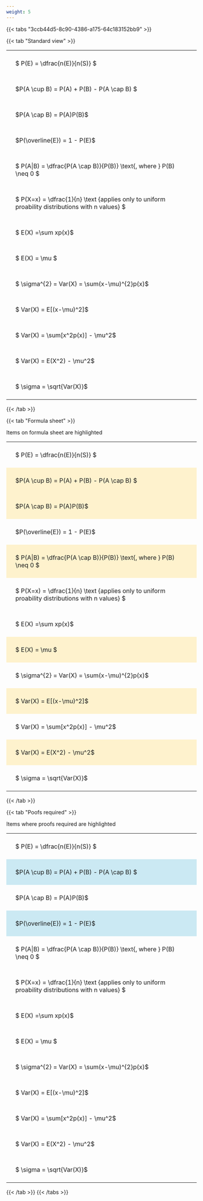 ```yaml
---
weight: 5
---
```


{{< tabs "3ccb44d5-8c90-4386-a175-64c183152bb9" >}}

{{< tab "Standard view" >}}

<style type="text/css">
#T_89ea2 th.col_heading {
  text-align: left;
  font-size: 1em;
}
#T_89ea2 td {
  text-align: left;
  font-size: 1em;
  padding: 1.5em;
}
</style>
<table id="T_89ea2">
  <thead>
  </thead>
  <tbody>
    <tr>
      <td id="T_89ea2_row0_col0" class="data row0 col0" >$ P(E) = \dfrac{n(E)}{n(S)} $</td>
    </tr>
    <tr>
      <td id="T_89ea2_row1_col0" class="data row1 col0" >$P(A \cup B) = P(A) + P(B) - P(A \cap B) $</td>
    </tr>
    <tr>
      <td id="T_89ea2_row2_col0" class="data row2 col0" >$P(A \cap B)  = P(A)P(B)$</td>
    </tr>
    <tr>
      <td id="T_89ea2_row3_col0" class="data row3 col0" >$P(\overline{E}) = 1 - P(E)$</td>
    </tr>
    <tr>
      <td id="T_89ea2_row4_col0" class="data row4 col0" >$ P(A|B) = \dfrac{P(A \cap B)}{P(B)} \text{, where } P(B) \neq 0 $</td>
    </tr>
    <tr>
      <td id="T_89ea2_row5_col0" class="data row5 col0" >$ P(X=x) =  \dfrac{1}{n} 
\text {applies only to uniform proability distributions with n values} $</td>
    </tr>
    <tr>
      <td id="T_89ea2_row6_col0" class="data row6 col0" >$ E(X) =\sum xp(x)$</td>
    </tr>
    <tr>
      <td id="T_89ea2_row7_col0" class="data row7 col0" >$ E(X) = \mu $</td>
    </tr>
    <tr>
      <td id="T_89ea2_row8_col0" class="data row8 col0" >$ \sigma^{2} = Var(X) = \sum(x-\mu)^{2}p(x)$</td>
    </tr>
    <tr>
      <td id="T_89ea2_row9_col0" class="data row9 col0" >$ Var(X) = E[(x-\mu)^2]$</td>
    </tr>
    <tr>
      <td id="T_89ea2_row10_col0" class="data row10 col0" >$ Var(X) = \sum[x^2p(x)] - \mu^2$</td>
    </tr>
    <tr>
      <td id="T_89ea2_row11_col0" class="data row11 col0" >$ Var(X) = E(X^2) - \mu^2$</td>
    </tr>
    <tr>
      <td id="T_89ea2_row12_col0" class="data row12 col0" >$ \sigma = \sqrt{Var(X)}$</td>
    </tr>
  </tbody>
</table>
{{< /tab >}}

{{< tab "Formula sheet" >}}

Items on formula sheet are highlighted 
<br>
<style type="text/css">
#T_30f1a th.col_heading {
  text-align: left;
  font-size: 1em;
}
#T_30f1a td {
  text-align: left;
  font-size: 1em;
  padding: 1.5em;
}
#T_30f1a_row0_col0, #T_30f1a_row3_col0, #T_30f1a_row5_col0, #T_30f1a_row6_col0, #T_30f1a_row8_col0, #T_30f1a_row10_col0, #T_30f1a_row12_col0 {
  background-color: rgba(0,0,0,0);
}
#T_30f1a_row1_col0, #T_30f1a_row2_col0, #T_30f1a_row4_col0, #T_30f1a_row7_col0, #T_30f1a_row9_col0, #T_30f1a_row11_col0 {
  background-color: rgba(255,194,10, 0.2);
}
</style>
<table id="T_30f1a">
  <thead>
  </thead>
  <tbody>
    <tr>
      <td id="T_30f1a_row0_col0" class="data row0 col0" >$ P(E) = \dfrac{n(E)}{n(S)} $</td>
    </tr>
    <tr>
      <td id="T_30f1a_row1_col0" class="data row1 col0" >$P(A \cup B) = P(A) + P(B) - P(A \cap B) $</td>
    </tr>
    <tr>
      <td id="T_30f1a_row2_col0" class="data row2 col0" >$P(A \cap B)  = P(A)P(B)$</td>
    </tr>
    <tr>
      <td id="T_30f1a_row3_col0" class="data row3 col0" >$P(\overline{E}) = 1 - P(E)$</td>
    </tr>
    <tr>
      <td id="T_30f1a_row4_col0" class="data row4 col0" >$ P(A|B) = \dfrac{P(A \cap B)}{P(B)} \text{, where } P(B) \neq 0 $</td>
    </tr>
    <tr>
      <td id="T_30f1a_row5_col0" class="data row5 col0" >$ P(X=x) =  \dfrac{1}{n} 
\text {applies only to uniform proability distributions with n values} $</td>
    </tr>
    <tr>
      <td id="T_30f1a_row6_col0" class="data row6 col0" >$ E(X) =\sum xp(x)$</td>
    </tr>
    <tr>
      <td id="T_30f1a_row7_col0" class="data row7 col0" >$ E(X) = \mu $</td>
    </tr>
    <tr>
      <td id="T_30f1a_row8_col0" class="data row8 col0" >$ \sigma^{2} = Var(X) = \sum(x-\mu)^{2}p(x)$</td>
    </tr>
    <tr>
      <td id="T_30f1a_row9_col0" class="data row9 col0" >$ Var(X) = E[(x-\mu)^2]$</td>
    </tr>
    <tr>
      <td id="T_30f1a_row10_col0" class="data row10 col0" >$ Var(X) = \sum[x^2p(x)] - \mu^2$</td>
    </tr>
    <tr>
      <td id="T_30f1a_row11_col0" class="data row11 col0" >$ Var(X) = E(X^2) - \mu^2$</td>
    </tr>
    <tr>
      <td id="T_30f1a_row12_col0" class="data row12 col0" >$ \sigma = \sqrt{Var(X)}$</td>
    </tr>
  </tbody>
</table>
{{< /tab >}}

{{< tab "Poofs required" >}}

Items where proofs required are highlighted 
<br>
<style type="text/css">
#T_b790c th.col_heading {
  text-align: left;
  font-size: 1em;
}
#T_b790c td {
  text-align: left;
  font-size: 1em;
  padding: 1.5em;
}
#T_b790c_row0_col0, #T_b790c_row2_col0, #T_b790c_row4_col0, #T_b790c_row5_col0, #T_b790c_row6_col0, #T_b790c_row7_col0, #T_b790c_row8_col0, #T_b790c_row9_col0, #T_b790c_row10_col0, #T_b790c_row11_col0, #T_b790c_row12_col0 {
  background-color: rgba(0,0,0,0);
}
#T_b790c_row1_col0, #T_b790c_row3_col0 {
  background-color: rgba(0,150,200, 0.2);
}
</style>
<table id="T_b790c">
  <thead>
  </thead>
  <tbody>
    <tr>
      <td id="T_b790c_row0_col0" class="data row0 col0" >$ P(E) = \dfrac{n(E)}{n(S)} $</td>
    </tr>
    <tr>
      <td id="T_b790c_row1_col0" class="data row1 col0" >$P(A \cup B) = P(A) + P(B) - P(A \cap B) $</td>
    </tr>
    <tr>
      <td id="T_b790c_row2_col0" class="data row2 col0" >$P(A \cap B)  = P(A)P(B)$</td>
    </tr>
    <tr>
      <td id="T_b790c_row3_col0" class="data row3 col0" >$P(\overline{E}) = 1 - P(E)$</td>
    </tr>
    <tr>
      <td id="T_b790c_row4_col0" class="data row4 col0" >$ P(A|B) = \dfrac{P(A \cap B)}{P(B)} \text{, where } P(B) \neq 0 $</td>
    </tr>
    <tr>
      <td id="T_b790c_row5_col0" class="data row5 col0" >$ P(X=x) =  \dfrac{1}{n} 
\text {applies only to uniform proability distributions with n values} $</td>
    </tr>
    <tr>
      <td id="T_b790c_row6_col0" class="data row6 col0" >$ E(X) =\sum xp(x)$</td>
    </tr>
    <tr>
      <td id="T_b790c_row7_col0" class="data row7 col0" >$ E(X) = \mu $</td>
    </tr>
    <tr>
      <td id="T_b790c_row8_col0" class="data row8 col0" >$ \sigma^{2} = Var(X) = \sum(x-\mu)^{2}p(x)$</td>
    </tr>
    <tr>
      <td id="T_b790c_row9_col0" class="data row9 col0" >$ Var(X) = E[(x-\mu)^2]$</td>
    </tr>
    <tr>
      <td id="T_b790c_row10_col0" class="data row10 col0" >$ Var(X) = \sum[x^2p(x)] - \mu^2$</td>
    </tr>
    <tr>
      <td id="T_b790c_row11_col0" class="data row11 col0" >$ Var(X) = E(X^2) - \mu^2$</td>
    </tr>
    <tr>
      <td id="T_b790c_row12_col0" class="data row12 col0" >$ \sigma = \sqrt{Var(X)}$</td>
    </tr>
  </tbody>
</table>
{{< /tab >}}
{{< /tabs >}}